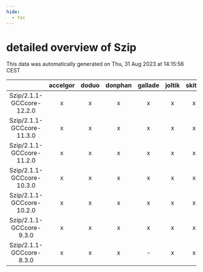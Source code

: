 ```yaml
---
hide:
  - toc
---
```


detailed overview of Szip
=========================


This data was automatically generated on Thu, 31 Aug 2023 at 14:15:56 CEST  

| |accelgor|doduo|donphan|gallade|joltik|skitty|swalot|victini|
| :---: | :---: | :---: | :---: | :---: | :---: | :---: | :---: | :---: |
|Szip/2.1.1-GCCcore-12.2.0|x|x|x|x|x|x|x|x|
|Szip/2.1.1-GCCcore-11.3.0|x|x|x|x|x|x|x|x|
|Szip/2.1.1-GCCcore-11.2.0|x|x|x|x|x|x|x|x|
|Szip/2.1.1-GCCcore-10.3.0|x|x|x|x|x|x|x|x|
|Szip/2.1.1-GCCcore-10.2.0|x|x|x|x|x|x|x|x|
|Szip/2.1.1-GCCcore-9.3.0|x|x|x|x|x|x|x|x|
|Szip/2.1.1-GCCcore-8.3.0|x|x|x|-|x|x|x|x|
